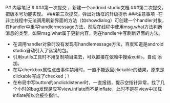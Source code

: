 P# 内容笔记 #
###第一次提交 ，新建一个android studio文档
###第二次提交，把版本号功能实现。
###第三次提交，弹出对话框的升级提示
###注意事项
-在非主线程中无法调用刷新界面的方法（如showdialog）可创建一个handler对象，在handler中重写handlermessage方法，然后在线程中使用msg.what方法判断消息的类型，如果msg.what属于更新内容，则在handler中写刷新界面的方法。
- 在调用handler对象时没有发现有handlemessage方法，百度知道是android studio自动引入了错误的包。
- 引用xutils工具时不用复制项目进去，可以直接在依赖中搜索xutils，自动 添加。
- 在写checkbox属性点击事件禁用时，一直不能返回clickable的结果，原来是clickable写成了checked；\
- 在布局中写button的onclicklistener时，一直报错，提示空指针异常，找了几个小时的bug发现是应写view.inflate而不是inflate，此时不是在view中加载inflate所以会报空指针。

